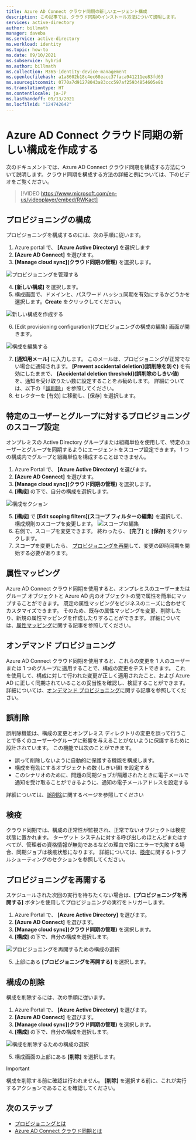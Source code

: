 ```yaml
---
title: Azure AD Connect クラウド同期の新しいエージェント構成
description: この記事では、クラウド同期のインストール方法について説明します。
services: active-directory
author: billmath
manager: daveba
ms.service: active-directory
ms.workload: identity
ms.topic: how-to
ms.date: 09/10/2021
ms.subservice: hybrid
ms.author: billmath
ms.collection: M365-identity-device-management
ms.openlocfilehash: a1a8602b18c4ec68eacc37faca941211ee83fd63
ms.sourcegitcommit: 0770a7d91278043a83ccc597af25934854605e8b
ms.translationtype: HT
ms.contentlocale: ja-JP
ms.lasthandoff: 09/13/2021
ms.locfileid: "124742642"
---
```

# <a name="create-a-new-configuration-for-azure-ad-connect-cloud-sync"></a>Azure AD Connect クラウド同期の新しい構成を作成する

次のドキュメントでは、Azure AD Connect クラウド同期を構成する方法について説明します。クラウド同期を構成する方法の詳細と例については、下のビデオをご覧ください。


> [!VIDEO https://www.microsoft.com/en-us/videoplayer/embed/RWKact]


## <a name="configure-provisioning"></a>プロビジョニングの構成
プロビジョニングを構成するのには、次の手順に従います。

 1. Azure portal で、 **[Azure Active Directory]** を選択します
 2. **[Azure AD Connect]** を選びます。
 3. **[Manage cloud sync]\(クラウド同期の管理\)** を選択します。

 ![プロビジョニングを管理する](media/how-to-install/install-6.png)
 
 4. **[新しい構成]** を選択します。
 5. 構成画面で、ドメインと、パスワード ハッシュ同期を有効にするかどうかを選択します。**Create** をクリックしてください。  
 
 ![新しい構成を作成する](media/how-to-configure/configure-1.png)


 6.  [Edit provisioning configuration]\(プロビジョニングの構成の編集\) 画面が開きます。

   ![構成を編集する](media/how-to-configure/con-1.png)

 7. **[通知用メール]** に入力します。 このメールは、プロビジョニングが正常でない場合に通知されます。  **[Prevent accidental deletion]\(誤削除を防ぐ\)** を有効にしたままで、 **[Accidental deletion threshold]\(誤削除のしきい値\)** を、通知を受け取りたい数に設定することをお勧めします。  詳細については、以下の「[誤削除](#accidental-deletions)」を参照してください。
 8. セレクターを [有効] に移動し、[保存] を選択します。

## <a name="scope-provisioning-to-specific-users-and-groups"></a>特定のユーザーとグループに対するプロビジョニングのスコープ設定
オンプレミスの Active Directory グループまたは組織単位を使用して、特定のユーザーとグループを同期するようにエージェントをスコープ設定できます。 1 つの構成内でグループと組織単位を構成することはできません。 

 1.  Azure Portal で、 **[Azure Active Directory]** を選びます。
 2. **[Azure AD Connect]** を選びます。
 3. **[Manage cloud sync]\(クラウド同期の管理\)** を選択します。
 4. **[構成]** の下で、自分の構成を選択します。

 ![構成セクション](media/how-to-configure/scope-1.png)
 
 5. **[構成]** で **[Edit scoping filters]\(スコープ フィルターの編集\)** を選択して、構成規則のスコープを変更します。
 ![スコープの編集](media/how-to-configure/scope-3.png)
 7. 右側で、スコープを変更できます。  終わったら、 **[完了]** と **[保存]** をクリックします。
 8. スコープを変更したら、 [プロビジョニングを再開](#restart-provisioning)して、変更の即時同期を開始する必要があります。

## <a name="attribute-mapping"></a>属性マッピング
Azure AD Connect クラウド同期を使用すると、オンプレミスのユーザーまたはグループ オブジェクトと Azure AD 内のオブジェクトの間で属性を簡単にマップすることができます。  既定の属性マッピングをビジネスのニーズに合わせてカスタマイズできます。 そのため、既存の属性マッピングを変更、削除したり、新規の属性マッピングを作成したりすることができます。  詳細については、[属性マッピング](how-to-attribute-mapping.md)に関する記事を参照してください。

## <a name="on-demand-provisioning"></a>オンデマンド プロビジョニング
Azure AD Connect クラウド同期を使用すると、これらの変更を 1 人のユーザーまたは 1 つのグループに適用することで、構成の変更をテストできます。  これを使用して、構成に対して行われた変更が正しく適用されたこと、および Azure AD に正しく同期されていることの妥当性を確認し、検証することができます。  詳細については、[オンデマンド プロビジョニング](how-to-on-demand-provision.md)に関する記事を参照してください。

## <a name="accidental-deletions"></a>誤削除
誤削除機能は、構成の変更とオンプレミス ディレクトリの変更を誤って行うことで多くのユーザーやグループに影響を与えることがないように保護するために設計されています。  この機能では次のことができます。

- 誤って削除しないように自動的に保護する機能を構成します。 
- 構成を有効にするオブジェクトの数 (しきい値) を設定する 
- このシナリオのために、問題の同期ジョブが隔離されたときに電子メールで通知を受け取ることができるように、通知の電子メールアドレスを設定する 

詳細については、[誤削除](how-to-accidental-deletes.md)に関するページを参照してください

## <a name="quarantines"></a>検疫
クラウド同期では、構成の正常性が監視され、正常でないオブジェクトは検疫状態に置かれます。 ターゲット システムに対する呼び出しのほとんどまたはすべてが、管理者の資格情報が無効であるなどの理由で常にエラーで失敗する場合、同期ジョブは検疫状態になります。  詳細については、[検疫](how-to-troubleshoot.md#provisioning-quarantined-problems)に関するトラブルシューティングのセクションを参照してください。

## <a name="restart-provisioning"></a>プロビジョニングを再開する 
スケジュールされた次回の実行を待ちたくない場合は、**[プロビジョニングを再開する]** ボタンを使用してプロビジョニングの実行をトリガーします。 
 1.  Azure Portal で、 **[Azure Active Directory]** を選びます。
 2. **[Azure AD Connect]** を選びます。
 3.  **[Manage cloud sync]\(クラウド同期の管理\)** を選択します。
 4. **[構成]** の下で、自分の構成を選択します。

   ![プロビジョニングを再開するための構成の選択](media/how-to-configure/scope-1.png)

 5. 上部にある **[プロビジョニングを再開する]** を選択します。

## <a name="remove-a-configuration"></a>構成の削除
構成を削除するには、次の手順に従います。

 1.  Azure Portal で、 **[Azure Active Directory]** を選びます。
 2. **[Azure AD Connect]** を選びます。
 3. **[Manage cloud sync]\(クラウド同期の管理\)** を選択します。
 4. **[構成]** の下で、自分の構成を選択します。
   
   ![構成を削除するための構成の選択](media/how-to-configure/scope-1.png)

 5. 構成画面の上部にある **[削除]** を選択します。

>[!IMPORTANT]
>構成を削除する前に確認は行われません。 **[削除]** を選択する前に、これが実行するアクションであることを確認してください。


## <a name="next-steps"></a>次のステップ 

- [プロビジョニングとは](what-is-provisioning.md)
- [Azure AD Connect クラウド同期とは](what-is-cloud-sync.md)
